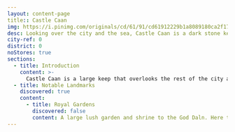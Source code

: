 ```yaml
---
layout: content-page
title:: Castle Caan
img: https://i.pinimg.com/originals/cd/61/91/cd61912229b1a8089180ca2f17610827.jpg
desc: Looking over the city and the sea, Castle Caan is a dark stone keep that portrays both the beauty and might of the city state.
city-ref: 0
district: 0
noStores: true
sections:
  - title: Introduction
    content: >-
      Castle Caan is a large keep that overlooks the rest of the city and the ocean. It sits atop of a large cliff, backing onto the sea and protected on all other sides by the city. Castle Caan is the residence of the ruler of Port George, as well as the high court.
  - title: Notable Landmarks
    discovered: true
    content:
      - title: Royal Gardens
        discovered: false
        content: A large lush garden and shrine to the God Daln. Here the magic of Daln's Gauntlet are fully on display.
---
```

